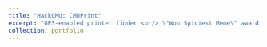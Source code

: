 ```yaml
---
title: "HackCMU: CMUPrint"
excerpt: "GPS-enabled printer finder <br/> \"Won Spiciest Meme\" award. <br/><img src='/images/ramensplash.jpg'>"
collection: portfolio
---
```

